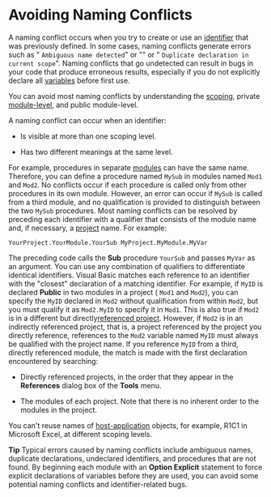 
# Avoiding Naming Conflicts

A naming conflict occurs when you try to create or use an [identifier](b8bdf64f-5920-1ae9-16d0-b26d09524a30.md) that was previously defined. In some cases, naming conflicts generate errors such as " `Ambiguous name detected`" or "" or " `Duplicate declaration in current scope`". Naming conflicts that go undetected can result in bugs in your code that produce erroneous results, especially if you do not explicitly declare all [variables](b8bdf64f-5920-1ae9-16d0-b26d09524a30.md) before first use.

You can avoid most naming conflicts by understanding the [scoping](b8bdf64f-5920-1ae9-16d0-b26d09524a30.md), private [module-level](b8bdf64f-5920-1ae9-16d0-b26d09524a30.md), and public module-level.

A naming conflict can occur when an identifier:


- Is visible at more than one scoping level.
    
- Has two different meanings at the same level.
    

For example, procedures in separate [modules](b8bdf64f-5920-1ae9-16d0-b26d09524a30.md) can have the same name. Therefore, you can define a procedure named `MySub` in modules named `Mod1` and `Mod2`. No conflicts occur if each procedure is called only from other procedures in its own module. However, an error can occur if  `MySub` is called from a third module, and no qualification is provided to distinguish between the two `MySub` procedures.
Most naming conflicts can be resolved by preceding each identifier with a qualifier that consists of the module name and, if necessary, a [project](b8bdf64f-5920-1ae9-16d0-b26d09524a30.md) name. For example:



```
YourProject.YourModule.YourSub MyProject.MyModule.MyVar
```

The preceding code calls the  **Sub** procedure `YourSub` and passes `MyVar` as an argument. You can use any combination of qualifiers to differentiate identical identifiers.
Visual Basic matches each reference to an identifier with the "closest" declaration of a matching identifier. For example, if  `MyID` is declared **Public** in two modules in a project ( `Mod1` and `Mod2`), you can specify the  `MyID` declared in `Mod2` without qualification from within `Mod2`, but you must qualify it as  `Mod2.MyID` to specify it in `Mod1`. This is also true if  `Mod2` is in a different but directly[referenced project](b8bdf64f-5920-1ae9-16d0-b26d09524a30.md). However, if  `Mod2` is in an indirectly referenced project, that is, a project referenced by the project you directly reference, references to the `Mod2` variable named `MyID` must always be qualified with the project name. If you reference `MyID` from a third, directly referenced module, the match is made with the first declaration encountered by searching:

- Directly referenced projects, in the order that they appear in the  **References** dialog box of the **Tools** menu.
    
- The modules of each project. Note that there is no inherent order to the modules in the project.
    
You can't reuse names of [host-application](b8bdf64f-5920-1ae9-16d0-b26d09524a30.md) objects, for example, R1C1 in Microsoft Excel, at different scoping levels.

 **Tip**  Typical errors caused by naming conflicts include ambiguous names, duplicate declarations, undeclared identifiers, and procedures that are not found. By beginning each module with an  **Option Explicit** statement to force explicit declarations of variables before they are used, you can avoid some potential naming conflicts and identifier-related bugs.

